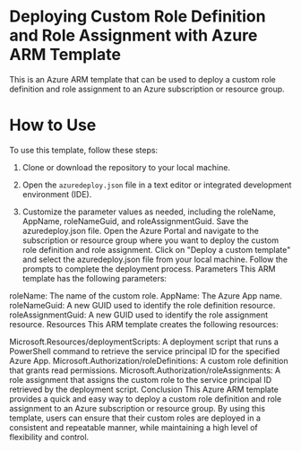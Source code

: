 # Deploying Custom Role Definition and Role Assignment with Azure ARM Template
This is an Azure ARM template that can be used to deploy a custom role definition and role assignment to an Azure subscription or resource group.

# How to Use
To use this template, follow these steps:

1. Clone or download the repository to your local machine.

2. Open the `azuredeploy.json` file in a text editor or integrated development environment (IDE).

3. Customize the parameter values as needed, including the roleName, AppName, roleNameGuid, and roleAssignmentGuid.
Save the azuredeploy.json file.
Open the Azure Portal and navigate to the subscription or resource group where you want to deploy the custom role definition and role assignment.
Click on "Deploy a custom template" and select the azuredeploy.json file from your local machine.
Follow the prompts to complete the deployment process.
Parameters
This ARM template has the following parameters:

roleName: The name of the custom role.
AppName: The Azure App name.
roleNameGuid: A new GUID used to identify the role definition resource.
roleAssignmentGuid: A new GUID used to identify the role assignment resource.
Resources
This ARM template creates the following resources:

Microsoft.Resources/deploymentScripts: A deployment script that runs a PowerShell command to retrieve the service principal ID for the specified Azure App.
Microsoft.Authorization/roleDefinitions: A custom role definition that grants read permissions.
Microsoft.Authorization/roleAssignments: A role assignment that assigns the custom role to the service principal ID retrieved by the deployment script.
Conclusion
This Azure ARM template provides a quick and easy way to deploy a custom role definition and role assignment to an Azure subscription or resource group. By using this template, users can ensure that their custom roles are deployed in a consistent and repeatable manner, while maintaining a high level of flexibility and control.
